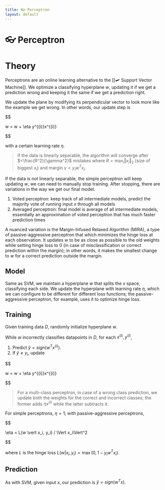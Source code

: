 ```yaml
---
title: 👓 Perceptron
layout: default
---
```


# 👓 Perceptron

# Theory
Perceptrons are an online learning alternative to the [[🛩️ Support Vector Machine]]. We optimize a classifying hyperplane $w$, updating it if we get a prediction wrong and keeping it the same if we get a prediction right.

We update the plane by modifying its perpendicular vector to look more like the example we get wrong. In other words, our update step is 

$$

w = w + \eta y^{(i)}x^{(i)}

$$

with a certain learning rate $\eta$.

> If the data is linearly separable, the algorithm will converge after $<\frac{R^2}{\gamma^2}$ mistakes where $R = \max_i \Vert x_i\Vert_2$ (size of biggest $x_i$) and margin $\gamma < y_iw^Tx_i$.

If the data is not linearly separable, the simple perceptron will keep updating $w$, we can need to manually stop training. After stopping, there are variations in the way we get our final model.
1.  Voted perceptron: keep track of all intermediate models, predict the majority vote of running input $x$ through all models
2.  Averaged perceptron: final model is average of all intermediate models, essentially an approximation of voted perceptron that has much faster prediction times

A nuanced variation is the Margin-Infused Relaxed Algorithm (MIRA), a type of passive-aggressive perceptron that which minimizes the hinge loss at each observation. It updates $w$ to be as close as possible to the old weights while setting hinge loss to $0$ (in case of misclassification or correct prediction within the margin); in other words, it makes the smallest change to $w$ for a correct prediction outside the margin.

## Model
Same as SVM, we maintain a hyperplane $w$ that splits the $x$ space, classifying each side. We update the hyperplane with learning rate $\eta$, which we can configure to be different for different loss functions; the passive-aggressive perceptron, for example, uses it to optimize hinge loss.

## Training
Given training data $D$, randomly initialize hyperplane $w$.

While $w$ incorrectly classifies datapoints in $D$, for each $x^{(i)}, y^{(i)}$,
1. Predict $\hat{y} = sign(w^Tx^{(i)})$.
2. If $\hat{y} \neq y_i$, update 

$$

w = w + \eta y^{(i)}x^{(i)}

$$

> For a multi-class perceptron, in case of a wrong class prediction, we update both the weights for the correct and incorrect classes; the former adds $\eta x^{(i)}$ while the latter subtracts it.

For simple perceptrons, $\eta = 1$; with passive-aggressive perceptrons, 

$$

\eta = L(w \vert x_i, y_i) / \Vert x_i\Vert^2

$$

where $L$ is the hinge loss $L(w \vert x_i, y_i) = \max(0, 1 - y_iw^Tx_i)$.

## Prediction
As with SVM, given input $x$, our prediction is $\hat{y} = sign(w^Tx)$.